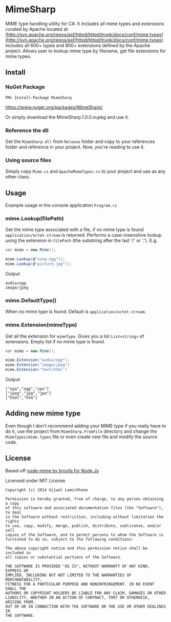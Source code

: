 MimeSharp
=========

MIME type handling utility for C#. It includes all mime types and extensions curated by Apache located at:
[http://svn.apache.org/repos/asf/httpd/httpd/trunk/docs/conf/mime.types](http://svn.apache.org/repos/asf/httpd/httpd/trunk/docs/conf/mime.types)
Includes all 600+ types and 800+ extensions defined by the Apache project.
Allows user to lookup mime type by filename, get file extensions for mime types.

## Install

### NuGet Package
```
PM> Install-Package MimeSharp
```
https://www.nuget.org/packages/MimeSharp/

Or simply download the MimeSharp.1.0.0.nupkg and use it.

### Reference the dll
Get the ```MimeSharp.dll``` from ```Release``` folder and copy to your references folder and reference in your project. Now, you're reading to use it.

### Using source files
Simply copy ```Mime.cs``` and ```ApacheMimeTypes.cs``` to your project and use as any other class.

## Usage
Example usage in the console application ```Program.cs```

### mime.Lookup(filePath)
Get the mime type associated with a file, if no mime type is found `application/octet-stream` is returned. Performs a case-insensitive lookup using the extension in `filePath` (the substring after the last '/' or '.').  E.g.

```csharp
var mime = new Mime();

mime.Lookup(@"song.ogg"));
mime.Lookup(@"picture.jpg"));
```

Output
```
audio/ogg
image/jpeg
```

### mime.DefaultType()
When no mime type is found. Default is `application/octet-stream`.

### mime.Extension(mimeType)
Get all the extension for `mimeType`. Gives you a list `List<string>` of extensions. Empty list if no mime type is found.

```csharp
var mime = new Mime();

mime.Extension("audio/ogg");
mime.Extension("image/jpeg")
mime.Extension("text/html")
```

Output
```
["oga","ogg","spx"]
["jpeg","jpg","jpe"]
["html","htm"]
```

## Adding new mime type
Even though I don't recommend adding your MIME type if you really have to do it, use the project from ```MimeSharp.FromFile``` directory and change the ```MimeTypes/mime.types``` file or even create new file and modify the source code.


## License

Based off [node-mime by broofa for Node.Js](https://github.com/broofa/node-mime)

Licensed under MIT License
```
Copyright (c) 2014 Ujjwol Lamichhane

Permission is hereby granted, free of charge, to any person obtaining a copy
of this software and associated documentation files (the "Software"), to deal
in the Software without restriction, including without limitation the rights
to use, copy, modify, merge, publish, distribute, sublicense, and/or sell
copies of the Software, and to permit persons to whom the Software is
furnished to do so, subject to the following conditions:

The above copyright notice and this permission notice shall be included in
all copies or substantial portions of the Software.

THE SOFTWARE IS PROVIDED "AS IS", WITHOUT WARRANTY OF ANY KIND, EXPRESS OR
IMPLIED, INCLUDING BUT NOT LIMITED TO THE WARRANTIES OF MERCHANTABILITY,
FITNESS FOR A PARTICULAR PURPOSE AND NONINFRINGEMENT. IN NO EVENT SHALL THE
AUTHORS OR COPYRIGHT HOLDERS BE LIABLE FOR ANY CLAIM, DAMAGES OR OTHER
LIABILITY, WHETHER IN AN ACTION OF CONTRACT, TORT OR OTHERWISE, ARISING FROM,
OUT OF OR IN CONNECTION WITH THE SOFTWARE OR THE USE OR OTHER DEALINGS IN
THE SOFTWARE.
```


